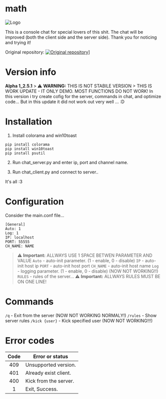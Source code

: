 # math
![Logo](https://image.prntscr.com/image/oLX0Jnc2SHWXiAs7ZoPs6A.png)

This is a console chat for special lovers of this shit.
The chat will be improved (both the client side and the server side).
Thank you for noticing and trying it!

Original repository:
[![Original repository](https://github-readme-stats.vercel.app/api/pin/?username=anuraghazra&repo=github-readme-stats)](https://github.com/Wiskey666/MATH)]

# Version info
**Alpha 1_2.5.1**
    > :warning: **WARNING:** THIS IS NOT STABILE VERSION
	> THIS IS WORK UPDATE - IT ONLY DEMO. MOST FUNCTIONS DO NOT WORK!
	In this version i try create cofig for the server, commands in chat, and optimize code...
	But in this update it did not work out very well ... :D

# Installation
1. Install colorama and win10toast
```no-highlight
pip install colorama
pip install win10toast
pip install psutil
```

2. Run chat_server.py and enter ip, port and channel name.

3. Run chat_client.py and connect to server..

It's all :3

# Сonfiguration
Consider the main.conf file...
```no-highlight
[General]
Auto: 1
Log: 1
IP: localhost
PORT: 55555
CH_NAME: NAME
```

> :warning: **Important:** 
> ALLWAYS USE 1 SPACE BETWEN PARAMETER AND VALUE
`Auto` - auto-init parameter. (1 - enable, 0 - disable)
	`IP` - auto-init host ip
	`PORT` - auto-init host port
	`CH_NAME` - auto-init host name
`Log` - logging parameter. (1 - enable, 0 - disable) (NOW NOT WORKING!!)
`RULES` - rules of the server... 
> :warning: **Important:** ALLWAYS RULES MUST BE ON ONE LINE!

# Commands

`/q` - Exit from the server (NOW NOT WORKING NORMALY!)
`/rules` - Show server rules
`/kick {user}` - Kick specified user (NOW NOT WORKING!!!)

# Error codes
| Code   | Error or status         |
|:------:| ----------------------- |
| 409    | Unsupported version.    |
| 401    | Already exist client.   |
| 400    | Kick from the server.   |
| 1      | Exit, Success.          |
